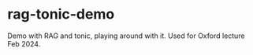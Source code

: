 # rag-tonic-demo
Demo with RAG and tonic, playing around with it. Used for Oxford lecture Feb 2024.
